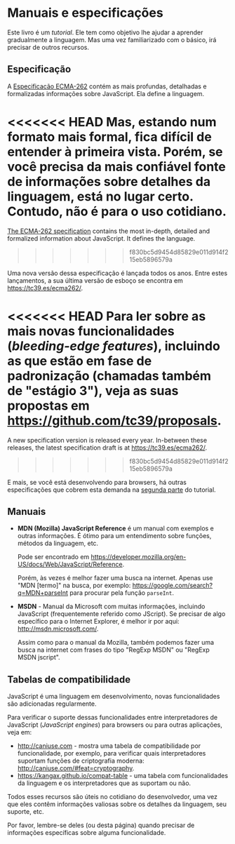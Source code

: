 # Manuais e especificações

Este livro é um *tutorial*. Ele tem como objetivo lhe ajudar a aprender gradualmente a linguagem. Mas uma vez familiarizado com o básico, irá precisar de outros recursos.

## Especificação

A [Especificacão ECMA-262](https://www.ecma-international.org/publications/standards/Ecma-262.htm) contém as mais profundas, detalhadas e formalizadas informações sobre JavaScript. Ela define a linguagem.

<<<<<<< HEAD
Mas, estando num formato mais formal, fica difícil de entender à primeira vista. Porém, se você precisa da mais confiável fonte de informações sobre detalhes da linguagem, está no lugar certo. Contudo, não é para o uso cotidiano.
=======
[The ECMA-262 specification](https://www.ecma-international.org/publications/standards/Ecma-262.htm) contains the most in-depth, detailed and formalized information about JavaScript. It defines the language.
>>>>>>> f830bc5d9454d85829e011d914f215eb5896579a

Uma nova versão dessa especificação é lançada todos os anos. Entre estes lançamentos, a sua última versão de esboço se encontra em <https://tc39.es/ecma262/>.

<<<<<<< HEAD
Para ler sobre as mais novas funcionalidades (*bleeding-edge features*), incluindo as que estão em fase de padronização (chamadas também de "estágio 3"), veja as suas propostas em <https://github.com/tc39/proposals>.
=======
A new specification version is released every year. In-between these releases, the latest specification draft is at <https://tc39.es/ecma262/>.
>>>>>>> f830bc5d9454d85829e011d914f215eb5896579a

E mais, se você está desenvolvendo para browsers, há outras especificações que cobrem esta demanda na [segunda parte](https://javascript.info/browser-environment) do tutorial.

## Manuais

- **MDN (Mozilla) JavaScript Reference**  é um manual com exemplos e outras informações. É ótimo para um entendimento sobre funções, métodos da linguagem, etc.

	Pode ser encontrado em <https://developer.mozilla.org/en-US/docs/Web/JavaScript/Reference>.

	Porém, às vezes é melhor fazer uma busca na internet. Apenas use "MDN [termo]" na busca, por exemplo: <https://google.com/search?q=MDN+parseInt> para procurar pela função `parseInt`.

- **MSDN** - Manual da Microsoft com muitas informações, incluindo JavaScript (frequentemente referido como JScript). Se precisar de algo específico para o Internet Explorer, é melhor ir por aqui: <http://msdn.microsoft.com/>.

	Assim como para o manual da Mozilla, também podemos fazer uma busca na internet com frases do tipo "RegExp MSDN" ou "RegExp MSDN jscript".

## Tabelas de compatibilidade

JavaScript é uma linguagem em desenvolvimento, novas funcionalidades são adicionadas regularmente.

Para verificar o suporte dessas funcionalidades entre interpretadores de JavaScript (*JavaScript engines*) para browsers ou para outras aplicações, veja em:

- <http://caniuse.com> - mostra uma tabela de compatibilidade por funcionalidade, por exemplo, para verificar quais interpretadores suportam funções de criptografia moderna: <http://caniuse.com/#feat=cryptography>.
- <https://kangax.github.io/compat-table> - uma tabela com funcionalidades da linguagem e os interpretadores que as suportam ou não.

Todos esses recursos são úteis no cotidiano do desenvolvedor, uma vez que eles contêm informações valiosas sobre os detalhes da linguagem, seu suporte, etc.

Por favor, lembre-se deles (ou desta página) quando precisar de informações específicas sobre alguma funcionalidade.
